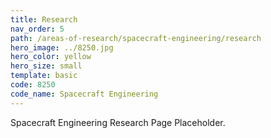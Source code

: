 ```yaml
---
title: Research
nav_order: 5
path: /areas-of-research/spacecraft-engineering/research
hero_image: ../8250.jpg
hero_color: yellow
hero_size: small
template: basic
code: 8250
code_name: Spacecraft Engineering
---
```

Spacecraft Engineering Research Page Placeholder.
